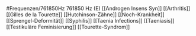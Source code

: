 #Frequenzen/761850Hz
761850 Hz (E)
[[Androgen Insens Syn]]
[[Arthritis]]
[[Gilles de la Tourette]]
[[Hutchinson-Zähne]]
[[Noch-Krankheit]]
[[Sprengel-Deformität]]
[[Syphilis]]
[[Taenia Infections]]
[[Taeniasis]]
[[Testikuläre Feminisierung]]
[[Tourette-Syndrom]]